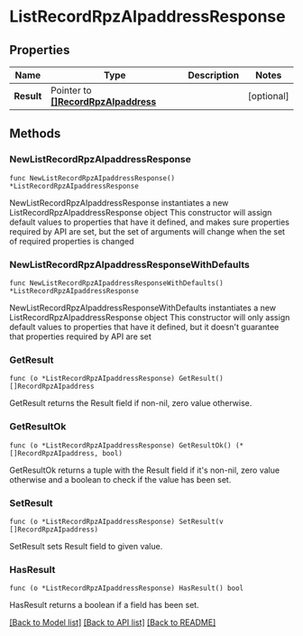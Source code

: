 # ListRecordRpzAIpaddressResponse

## Properties

Name | Type | Description | Notes
------------ | ------------- | ------------- | -------------
**Result** | Pointer to [**[]RecordRpzAIpaddress**](RecordRpzAIpaddress.md) |  | [optional] 

## Methods

### NewListRecordRpzAIpaddressResponse

`func NewListRecordRpzAIpaddressResponse() *ListRecordRpzAIpaddressResponse`

NewListRecordRpzAIpaddressResponse instantiates a new ListRecordRpzAIpaddressResponse object
This constructor will assign default values to properties that have it defined,
and makes sure properties required by API are set, but the set of arguments
will change when the set of required properties is changed

### NewListRecordRpzAIpaddressResponseWithDefaults

`func NewListRecordRpzAIpaddressResponseWithDefaults() *ListRecordRpzAIpaddressResponse`

NewListRecordRpzAIpaddressResponseWithDefaults instantiates a new ListRecordRpzAIpaddressResponse object
This constructor will only assign default values to properties that have it defined,
but it doesn't guarantee that properties required by API are set

### GetResult

`func (o *ListRecordRpzAIpaddressResponse) GetResult() []RecordRpzAIpaddress`

GetResult returns the Result field if non-nil, zero value otherwise.

### GetResultOk

`func (o *ListRecordRpzAIpaddressResponse) GetResultOk() (*[]RecordRpzAIpaddress, bool)`

GetResultOk returns a tuple with the Result field if it's non-nil, zero value otherwise
and a boolean to check if the value has been set.

### SetResult

`func (o *ListRecordRpzAIpaddressResponse) SetResult(v []RecordRpzAIpaddress)`

SetResult sets Result field to given value.

### HasResult

`func (o *ListRecordRpzAIpaddressResponse) HasResult() bool`

HasResult returns a boolean if a field has been set.


[[Back to Model list]](../README.md#documentation-for-models) [[Back to API list]](../README.md#documentation-for-api-endpoints) [[Back to README]](../README.md)



